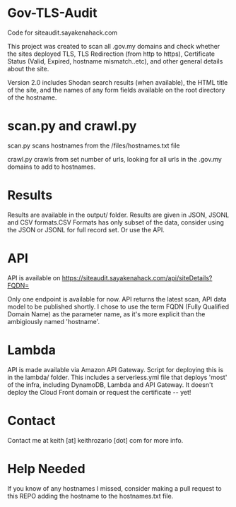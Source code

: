 # Gov-TLS-Audit

Code for siteaudit.sayakenahack.com

This project was created to scan all .gov.my domains and check whether the sites deployed TLS, TLS Redirection (from http to https), Certificate Status (Valid, Expired, hostname mismatch..etc), and other general details about the site.

Version 2.0 includes Shodan search results (when available), the HTML title of the site, and the names of any form fields available on the root directory of the hostname.

# scan.py and crawl.py

scan.py scans hostnames from the /files/hostnames.txt file

crawl.py crawls from set number of urls, looking for all urls in the .gov.my domains to add to hostnames.

# Results

Results are available in the output/ folder. Results are given in JSON, JSONL and CSV formats.CSV Formats has only subset of the data, consider using the JSON or JSONL for full record set. Or use the API.

# API

API is available on https://siteaudit.sayakenahack.com/api/siteDetails?FQDN= 

Only one endpoint is available for now. API returns the latest scan, API data model to be published shortly. I chose to use the term FQDN (Fully Qualified Domain Name) as the parameter name, as it's more explicit than the ambigiously named 'hostname'. 

# Lambda

API is made available via Amazon API Gateway. Script for deploying this is in the lambda/ folder. This includes a serverless.yml file that deploys 'most' of the infra, including DynamoDB, Lambda and API Gateway. It doesn't deploy the Cloud Front domain or request the certificate -- yet!

# Contact

Contact me at keith [at] keithrozario [dot] com for more info.

# Help Needed

If you know of any hostnames I missed, consider making a pull request to this REPO adding the hostname to the hostnames.txt file.

